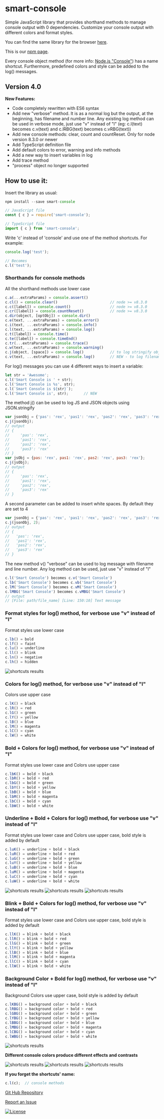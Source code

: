 # smart-console

Simple JavaScript library that provides shorthand methods to manage console output with 0 dependencies. Customize your console output with different colors and format styles.

You can find the same library for the browser [here](https://github.com/achille1789/smart-console).

This is our [npm page](https://www.npmjs.com/package/smart-console).

Every console object method (for more info: [Node.js "Console"](https://nodejs.org/api/console.html)) has a name shortcut. Furthermore, predefined colors and style can be added to the log() messages.

## Version 4.0
__New Features:__
* Code completely rewritten with ES6 syntax
* Add new "verbose" method. It is as a normal log but the output, at the beginning, has filename and number  line.
  Any existing log method can be used in verbose mode, just use "v" instead of "l"
  (eg: c.l(text) becomes c.v(text) and c.lRBG(text) becomes c.vRBG(text))
* Add new console methods: clear, count and countReset. Only for node version 8.3.0 or newer
* Add TypeScript definition file
* Add default colors to error, warning and info methods
* Add a new way to insert variables in log
* Add trace method
* "process" object no longer supported

## How to use it:
Insert the library as usual:
```javascript
npm install --save smart-console
```
```javascript
// JavaScript file
const { c } = require('smart-console');

// TypeScript file
import { c } from 'smart-console';
```
Write 'c' instead of 'console' and use one of the method shortcuts. For example:
```javascript
console.log('test');

// Becomes
c.l('test');
```
### Shorthands for console methods
All the shorthand methods use lower case
```javascript
c.a(...extraParams) = console.assert()
c.cl() = console.clear()                        // node >= v8.3.0
c.c([label]) = console.count()                  // node >= v8.3.0
c.cr([label]) = console.countReset()            // node >= v8.3.0
c.dir(object, [optObj]) = console.dir()
c.e(text, ...extraParams) = console.error()
c.i(text, ...extraParams) = console.info()
c.l(text, ...extraParams) = console.log()
c.t([label]) = console.time()
c.te([label]) = console.timeEnd()
c.tr(...extraParams) = console.trace()
c.w(text, ...extraParams) = console.warning()
c.j(object, [space]) = console.log()            // to log stringify objects
c.v(text, ...extraParams) = console.log()       // NEW - to log filename and number line
```

For log() messages you can use 4 different ways to insert a variable:
```javascript
let str = 'Awesome';
c.l('Smart Console is ' + str);
c.l('Smart Console is %s', str);
c.l(`Smart Console is ${str}`);
c.l('Smart Console is', str);       // NEW
```

The method j() can be used to log JS and JSON objects using JSON.stringify
```javascript
var jsonObj = {'pas': 'rex', 'pas1': 'rex', 'pas2': 'rex', 'pas3': 'rex'};
c.j(jsonObj);
// output
// {
//     'pas': 'rex',
//     'pas1': 'rex',
//     'pas2': 'rex',
//     'pas3': 'rex'
// }
var jsObj = {pas: 'rex', pas1: 'rex', pas2: 'rex', pas3: 'rex'};
c.j(jsObj);
// output
// {
//     'pas': 'rex',
//     'pas1': 'rex',
//     'pas2': 'rex',
//     'pas3': 'rex'
// }
```
A second parameter can be added to insert white spaces. By default they are set to 4
```javascript
var jsonObj = {'pas': 'rex', 'pas1': 'rex', 'pas2': 'rex', 'pas3': 'rex'};
c.j(jsonObj, 2);
// output
// {
//   'pas': 'rex',
//   'pas1': 'rex',
//   'pas2': 'rex',
//   'pas3': 'rex'
// }
```

The new method v() "verbose" can be used to log message with filename and line number.
Any log method can be used, just use "v" instead of "l"
```javascript
c.l('Smart Console') becomes c.v('Smart Console')
c.lb('Smart Console') becomes c.vb('Smart Console')
c.lM('Smart Console') becomes c.vM('Smart Console')
c.lMBG('Smart Console') becomes c.vMBG('Smart Console')
// output
// [File: path/file_name] [Line: 150:10] Text message
```

### Format styles for log() method, for verbose use "v" instead of "l"
Format styles use lower case
```javascript
c.lb() = bold
c.lf() = faint
c.lu() = underline
c.ll() = blink
c.ln() = negative
c.lh() = hidden
```
![shortcuts results](img/2.png)

### Colors for log() method, for verbose use "v" instead of "l"
Colors use upper case
```javascript
c.lK() = black
c.lR() = red
c.lG() = green
c.lY() = yellow
c.lB() = blue
c.lM() = magenta
c.lC() = cyan
c.lW() = white
```

### Bold + Colors for log() method, for verbose use "v" instead of "l"
Format styles use lower case and Colors use upper case
```javascript
c.lbK() = bold + black
c.lbR() = bold + red
c.lbG() = bold + green
c.lbY() = bold + yellow
c.lbB() = bold + blue
c.lbM() = bold + magenta
c.lbC() = bold + cyan
c.lbW() = bold + white
```

### Underline + Bold + Colors for log() method, for verbose use "v" instead of "l"
Format styles use lower case and Colors use upper case, bold style is added by default
```javascript
c.luK() = underline + bold + black
c.luR() = underline + bold + red
c.luG() = underline + bold + green
c.luY() = underline + bold + yellow
c.luB() = underline + bold + blue
c.luM() = underline + bold + magenta
c.luC() = underline + bold + cyan
c.luW() = underline + bold + white
```
![shortcuts results](img/3.png)
![shortcuts results](img/4.png)
![shortcuts results](img/5.png)

### Blink + Bold + Colors for log() method, for verbose use "v" instead of "l"
Format styles use lower case and Colors use upper case, bold style is added by default
```javascript
c.llK() = blink + bold + black
c.llR() = blink + bold + red
c.llG() = blink + bold + green
c.llY() = blink + bold + yellow
c.llB() = blink + bold + blue
c.llM() = blink + bold + magenta
c.llC() = blink + bold + cyan
c.llW() = blink + bold + white
```

### Background Color + Bold for log() method, for verbose use "v" instead of "l"
Background Colors use upper case, bold style is added by default
```javascript
c.lKBG() = background color + bold + black
c.lRBG() = background color + bold + red
c.lGBG() = background color + bold + green
c.lYBG() = background color + bold + yellow
c.lBBG() = background color + bold + blue
c.lMBG() = background color + bold + magenta
c.lCBG() = background color + bold + cyan
c.lWBG() = background color + bold + white
```
![shortcuts results](img/6.png)

__Different console colors produce different effects and contrasts__

![shortcuts results](img/7.png)
![shortcuts results](img/8.png)
![shortcuts results](img/9.png)

__If you forget the shortcuts' name:__
```javascript
c.l(c);  // console methods
```

[Git Hub Repository](https://github.com/achille1789/smart-console-nodejs)

[Report an Issue](https://github.com/achille1789/smart-console-nodejs/issues)

[![License](https://img.shields.io/badge/License-MIT-yellowgreen.svg?style=flat-square)](https://github.com/achille1789/smart-console-nodejs/blob/master/LICENSE)
